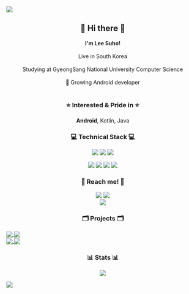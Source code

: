 <img src="https://capsule-render.vercel.app/api?type=waving&color=93A9D1&section=header&height=200&text=Lee Suho&fontColor=black&fontSize=50&fontAlignY=30"/>

<h2 align="center">👋 Hi there 👋</h2>
<p align="center">
  <b>I'm Lee Suho!</b></br></br>
  Live in South Korea</br></br>
  Studying at GyeongSang National University Computer Science</br></br>
  🌱 Growing Android developer</br></br>
</p>

<h3 align="center">⭐ Interested & Pride in ⭐</h3>
<p align="center"><b>Android</b>, Kotlin, Java

<h3 align="center">💻 Technical Stack 💻</h3>
<p align="center">
  <!--
  <b>I'm skilled at</b></br>
  -->
  <img src="https://img.shields.io/badge/Android-3DDC84?style=flat-square&logo=Android&logoColor=white"/>
  <img src="https://img.shields.io/badge/Kotlin-0095D5?style=flat-square&logo=Kotlin&logoColor=white"/>
  <img src="https://img.shields.io/badge/Java-007396?style=flat-square&logo=Java&logoColor=white"/>
</p>
<p align="center">
  <!--
  <b>I've used at least once</b></br>
  -->
  <img src="https://img.shields.io/badge/Python-3776AB?style=flat-square&logo=Python&logoColor=white"/>
  <img src="https://img.shields.io/badge/PHP-777BB4?style=flat-square&logo=PHP&logoColor=white"/>
  <img src="https://img.shields.io/badge/MySQL-4479A1?style=flat-square&logo=MySQL&logoColor=white"/>
  <img src="https://img.shields.io/badge/Firebase-FFCA28?style=flat-square&logo=Firebase&logoColor=black"/>
</p>

<h3 align="center">📧 Reach me! 📧</h3>
<p align="center">
  <!--
  <a href="https://velog.io/@dev_suho"><img src="https://img.shields.io/badge/Tech%20Blog-11B48A?style=flat-square&logo=Vimeo&logoColor=white"/></a>
  -->
  <a href="suho2718@gmail.com"><img src="https://img.shields.io/badge/Gmail-D14836?style=flat-square&logo=Gmail&logoColor=white&link=suho2718@gmail.com"/></a>
  <a href="https://www.instagram.com/dev_suho/"><img src="https://img.shields.io/badge/Instagram-E4405F?style=flat-square&logo=Instagram&logoColor=white&link=https://www.instagram.com/dev_suho"/></a></br>
  <a href="https://github.com/leesh96"><img src="https://hits.seeyoufarm.com/api/count/incr/badge.svg?url=https%3A%2F%2Fgithub.com%2Fleesh96&count_bg=%238BD951&title_bg=%236E6E6E&icon=github.svg&icon_color=%23FFFFFF&title=Hits%21&edge_flat=false"/></a>
</p>

<h3 align="center">🗂 Projects 🗂</h3>
<a href="https://github.com/Dynamic-LAB/sinsungo_android">
  <img align="center" src="https://github-readme-stats.vercel.app/api/pin/?username=Dynamic-LAB&repo=sinsungo_android&hide_border=true&border_radius=10&theme=blueberry&show_owner=false" />
</a>
<a href="https://github.com/Yg323/app_anima">
  <img align="center" src="https://github-readme-stats.vercel.app/api/pin/?username=Yg323&repo=app_anima&hide_border=true&border_radius=10&theme=blueberry&show_owner=false" />
</a></br>
<a href="https://github.com/leesh96/Memorythm">
  <img align="center" src="https://github-readme-stats.vercel.app/api/pin/?username=leesh96&repo=Memorythm&hide_border=true&border_radius=10&theme=blueberry&show_owner=false" />
</a>
<a href="https://github.com/leesh96/Petlog">
  <img align="center" src="https://github-readme-stats.vercel.app/api/pin/?username=leesh96&repo=Petlog&hide_border=true&border_radius=10&theme=blueberry&show_owner=false" />
</a>


<h3 align="center">📊 Stats 📊</h3>
<p align="center">
  <img src="https://github-readme-stats.vercel.app/api?username=leesh96&theme=blueberry&show_icons=true&hide_border=true&count_private=true&border_radius=10&line_height=25&include_all_commits=true"/></br>
  <!--
  <img src="https://github-readme-stats.vercel.app/api/top-langs/?username=leesh96&theme=blueberry&layout=compact&hide_border=true&border_radius=10"/>
  <a href="https://solved.ac/suho2718">
    <img src="http://mazassumnida.wtf/api/pastel/generate_badge?boj=suho2718"/>
  </a>
  -->
</p>

<img src="https://capsule-render.vercel.app/api?type=waving&color=93A9D1&section=footer&height=200"/>
